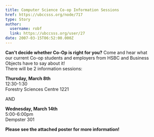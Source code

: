 ```yaml
---
title: Computer Science Co-op Information Sessions 
href: https://ubccsss.org/node/717
type: Story
author:
  username: robf
  link: https://ubccsss.org/user/27
date: 2007-03-15T06:52:00.000Z
---
```


<div class="field field-name-body field-type-text-with-summary field-label-hidden"><div class="field-items"><div class="field-item even"><p><b>Can&apos;t decide whether Co-Op is right for you?</b> Come and hear what<br>
our current Co-op students and employers from HSBC and Business<br>
Objects have to say about it!<br>
There will be 2 information sessions:</p>
<p><b>Thursday, March 8th</b><br>
12:30-1:30<br>
Forestry Sciences Centre 1221</p>
<p>AND</p>
<p><b>Wednesday, March 14th</b><br>
5:00-6:00pm<br>
Dempster 301</p>
<p><b>Please see the attached poster for more information!</b></p>
</div></div></div>    <footer>
          </footer>